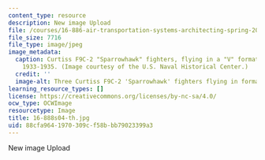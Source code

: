 ```yaml
---
content_type: resource
description: New image Upload
file: /courses/16-886-air-transportation-systems-architecting-spring-2004/88cfa9641970309cf58bbb79023399a3_16-888s04-th.jpg
file_size: 7716
file_type: image/jpeg
image_metadata:
  caption: Curtiss F9C-2 "Sparrowhawk" fighters, flying in a "V" formation, circa
    1933-1935. (Image courtesy of the U.S. Naval Historical Center.)
  credit: ''
  image-alt: Three Curtiss F9C-2 'Sparrowhawk' fighters flying in formation.
learning_resource_types: []
license: https://creativecommons.org/licenses/by-nc-sa/4.0/
ocw_type: OCWImage
resourcetype: Image
title: 16-888s04-th.jpg
uid: 88cfa964-1970-309c-f58b-bb79023399a3
---
```

New image Upload